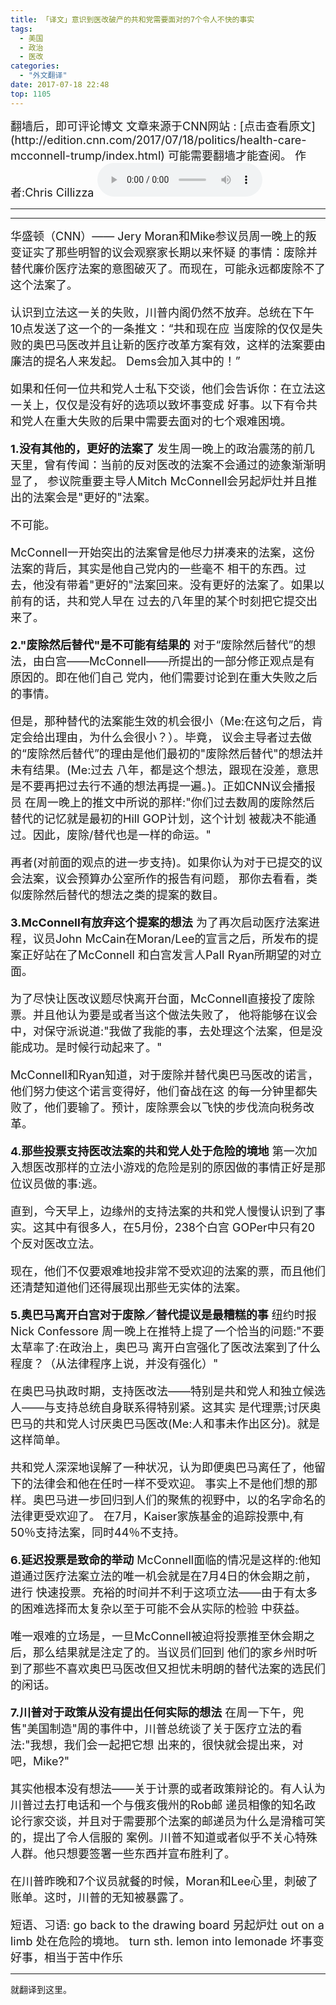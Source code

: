 ```yaml
---
title: 「译文」意识到医改破产的共和党需要面对的7个令人不快的事实
tags:
  - 美国
  - 政治
  - 医改
categories:
  - "外文翻译"
date: 2017-07-18 22:48
top: 1105
---
```


<font size=4>
翻墙后，即可评论博文
文章来源于CNN网站 : 
[点击查看原文](http://edition.cnn.com/2017/07/18/politics/health-care-mcconnell-trump/index.html)
可能需要翻墙才能查阅。
作者:Chris Cillizza

</font>
<!--more-->
<audio controls="controls" name="media" style="width:264px"  autoplay loop=true> <source src="/musics/wish.mp3"></audio>

***

***

<font size=4>
华盛顿（CNN）—— Jery Moran和Mike参议员周一晚上的叛变证实了那些明智的议会观察家长期以来怀疑
的事情：废除并替代廉价医疗法案的意图破灭了。而现在，可能永远都废除不了这个法案了。

认识到立法这一关的失败，川普内阁仍然不放弃。总统在下午10点发送了这一个的一条推文：“共和现在应
当废除的仅仅是失败的奥巴马医改并且让新的医疗改革方案有效，这样的法案要由廉洁的提名人来发起。
Dems会加入其中的！”

如果和任何一位共和党人士私下交谈，他们会告诉你：在立法这一关上，仅仅是没有好的选项以致坏事变成
好事。以下有令共和党人在重大失败的后果中需要去面对的七个艰难困境。

<b>1.没有其他的，更好的法案了</b>
发生周一晚上的政治震荡的前几天里，曾有传闻：当前的反对医改的法案不会通过的迹象渐渐明显了，
参议院重要主导人Mitch McConnell会另起炉灶并且推出的法案会是"更好的"法案。

不可能。

McConnell一开始突出的法案曾是他尽力拼凑来的法案，这份法案的背后，其实是他自己党内的一些毫不
相干的东西。过去，他没有带着"更好的"法案回来。没有更好的法案了。如果以前有的话，共和党人早在
过去的八年里的某个时刻把它提交出来了。

<b>2."废除然后替代"是不可能有结果的</b>
对于“废除然后替代”的想法，由白宫——McConnell——所提出的一部分修正观点是有原因的。即在他们自己
党内，他们需要讨论到在重大失败之后的事情。

但是，那种替代的法案能生效的机会很小（Me:在这句之后，肯定会给出理由，为什么会很小？）。毕竟，
议会主导者过去做的“废除然后替代”的理由是他们最初的"废除然后替代"的想法并未有结果。(Me:过去
八年，都是这个想法，跟现在没差，意思是不要再把过去行不通的想法再提一遍。)。正如CNN议会播报员
在周一晚上的推文中所说的那样:"你们过去数周的废除然后替代的记忆就是最初的Hill GOP计划，这个计划
被裁决不能通过。因此，废除/替代也是一样的命运。"

再者(对前面的观点的进一步支持)。如果你认为对于已提交的议会法案，议会预算办公室所作的报告有问题，
那你去看看，类似废除然后替代的想法之类的提案的数目。

<b>3.McConnell有放弃这个提案的想法</b>
为了再次启动医疗法案进程，议员John McCain在Moran/Lee的宣言之后，所发布的提案正好站在了McConnell
和白宫发言人Pall Ryan所期望的对立面。

为了尽快让医改议题尽快离开台面，McConnell直接投了废除票。并且他认为要是或者当这个做法失败了，
他将能够在议会中，对保守派说道:"我做了我能的事，去处理这个法案，但是没能成功。是时候行动起来了。"

McConnell和Ryan知道，对于废除并替代奥巴马医改的诺言，他们努力使这个诺言变得好，他们奋战在这
的每一分钟里都失败了，他们要输了。预计，废除票会以飞快的步伐流向税务改革。

<b>4.那些投票支持医改法案的共和党人处于危险的境地</b>
第一次加入想医改那样的立法小游戏的危险是别的原因做的事情正好是那位议员做的事:逃。

直到，今天早上，边缘州的支持法案的共和党人慢慢认识到了事实。这其中有很多人，在5月份，238个白宫
GOPer中只有20个反对医改立法。

现在，他们不仅要艰难地投非常不受欢迎的法案的票，而且他们还清楚知道他们还得展现出那些无实体的法案。

<b>5.奥巴马离开白宫对于废除／替代提议是最糟糕的事</b>
纽约时报Nick Confessore 周一晚上在推特上提了一个恰当的问题:"不要太草率了:在政治上，奥巴马
离开白宫强化了医改法案到了什么程度？（从法律程序上说，并没有强化）"

在奥巴马执政时期，支持医改法——特别是共和党人和独立候选人——与支持总统自身联系得特别紧。这其实
是代理票;讨厌奥巴马的共和党人讨厌奥巴马医改(Me:人和事未作出区分)。就是这样简单。

共和党人深深地误解了一种状况，认为即便奥巴马离任了，他留下的法律会和他在任时一样不受欢迎。
事实上不是他们想的那样。奥巴马进一步回归到人们的聚焦的视野中，以的名字命名的法律更受欢迎了。
在7月，Kaiser家族基金的追踪投票中,有50％支持法案，同时44％不支持。

<b>6.延迟投票是致命的举动</b>
McConnell面临的情况是这样的:他知道通过医疗法案立法的唯一机会就是在7月4日的休会期之前，进行
快速投票。充裕的时间并不利于这项立法——由于有太多的困难选择而太复杂以至于可能不会从实际的检验
中获益。

唯一艰难的立场是，一旦McConnell被迫将投票推至休会期之后，那么结果就是注定了的。当议员们回到
他们的家乡州时听到了那些不喜欢奥巴马医改但又担忧未明朗的替代法案的选民们的闲话。

<b>7.川普对于政策从没有提出任何实际的想法</b>
在周一下午，兜售"美国制造"周的事件中，川普总统谈了关于医疗立法的看法:"我想，我们会一起把它想
出来的，很快就会提出来，对吧，Mike?"

其实他根本没有想法——关于计票的或者政策辩论的。有人认为川普过去打电话和一个与俄亥俄州的Rob邮
递员相像的知名政论行家交谈，并且对于需要那个法案的邮递员为什么是滑稽可笑的，提出了令人信服的
案例。川普不知道或者似乎不关心特殊人群。他只想要签署一些东西并宣布胜利了。

在川普昨晚和7个议员就餐的时候，Moran和Lee心里，刺破了账单。这时，川普的无知被暴露了。




短语、习语:
go back to the drawing board 另起炉灶
out on a limb 处在危险的境地。
turn sth. lemon into lemonade 坏事变好事，相当于苦中作乐
</font>

***
就翻译到这里。
